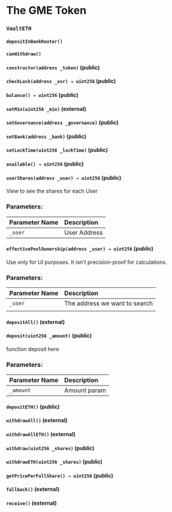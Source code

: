 # The GME Token

### `VaultETH`

#### `depositInBankRouter()`

#### `canWithdraw()`

#### `constructor(address _token)` \(public\)

#### `checkLock(address _usr) → uint256` \(public\)

#### `balance() → uint256` \(public\)

#### `setMin(uint256 _min)` \(external\)

#### `setGovernance(address _governance)` \(public\)

#### `setBank(address _bank)` \(public\)

#### `setLockTime(uint256 _lockTime)` \(public\)

#### `available() → uint256` \(public\)

#### `userShares(address _user) → uint256` \(public\)

View to see the shares for each User

### Parameters:

| Parameter Name | Description |
| :--- | :--- |
| `_user` | User Address |

#### `effectivePoolOwnership(address _user) → uint256` \(public\)

Use only for UI purposes. It isn't precision-proof for calculations.

### Parameters:

| Parameter Name | Description |
| :--- | :--- |
| `_user` | The address we want to search |
|  |  |

#### `depositAll()` \(external\)

#### `deposit(uint256 _amount)` \(public\)

function deposit here

### Parameters:

| Parameter Name | Description |
| :--- | :--- |
| `_amount` | Amount param |

#### `depositETH()` \(public\)

#### `withdrawAll()` \(external\)

#### `withdrawAllETH()` \(external\)

#### `withdraw(uint256 _shares)` \(public\)

#### `withdrawETH(uint256 _shares)` \(public\)

#### `getPricePerFullShare() → uint256` \(public\)

#### `fallback()` \(external\)

#### `receive()` \(external\)

